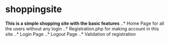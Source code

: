 # shoppingsite
**This is a simple shopping site with the basic features**
..* Home Page for all the users without any login
..* Registration.php for making account in this site
..* Login Page
..* Logout Page
..* Validation of registration
